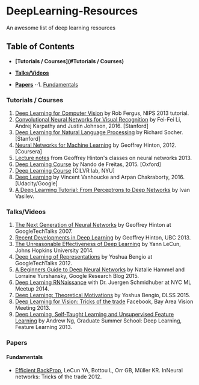 # DeepLearning-Resources
An awesome list of deep learning resources

## Table of Contents
* **[Tutorials / Courses](#Tutorials / Courses)** 

* **[Talks/Videos](#Talks/Videos)** 

* **[Papers](#Papers)**
⋅⋅1. [Fundamentals](#Fundamentals)


### Tutorials / Courses

1. [Deep Learning for Computer Vision](https://www.youtube.com/watch?v=qgx57X0fBdA)  by Rob Fergus, NIPS 2013 tutorial.
2. [Convolutional Neural Networks for Visual Recognition](http://vision.stanford.edu/teaching/cs231n/syllabus.html) by Fei-Fei Li, Andrej Karpathy and Justin Johnson, 2016. [Stanford]
3. [Deep Learning for Natural Language Processing](http://cs224d.stanford.edu/) by Richard Socher. [Stanford]
4. [Neural Networks for Machine Learning](https://www.coursera.org/course/neuralnets) by Geoffrey Hinton, 2012. [Coursera]
5. [Lecture notes](http://www.cs.toronto.edu/~hinton/csc2535/lectures.html) from Geoffrey Hinton's classes on neural networks 2013.
6. [Deep Learning Course](http://www.computervisiontalks.com/tag/deep-learning-course/) by Nando de Freitas, 2015. [Oxford]
7. [Deep Learning Course](http://cilvr.cs.nyu.edu/doku.php?id=deeplearning:slides:start) [CILVR lab, NYU]
8. [Deep Learning](https://www.udacity.com/course/deep-learning--ud730) by Vincent Vanhoucke and Arpan Chakraborty, 2016. [Udacity/Google]
9. [A Deep Learning Tutorial: From Perceptrons to Deep Networks](http://www.toptal.com/machine-learning/an-introduction-to-deep-learning-from-perceptrons-to-deep-networks) by Ivan Vasilev.


###  Talks/Videos

1. [The Next Generation of Neural Networks](https://www.youtube.com/watch?v=AyzOUbkUf3M) by Geoffrey Hinton at GoogleTechTalks 2007.
2. [Recent Developments in Deep Learning](https://www.youtube.com/watch?v=vShMxxqtDDs) by Geoffrey Hinton, UBC 2013.
3. [The Unreasonable Effectiveness of Deep Learning](https://www.youtube.com/watch?v=sc-KbuZqGkI) by Yann LeCun, Johns Hopkins University 2014.
4. [Deep Learning of Representations](https://www.youtube.com/watch?v=4xsVFLnHC_0) by Yoshua Bengio at GoogleTechTalks 2012.
5. [A Beginners Guide to Deep Neural Networks](http://googleresearch.blogspot.com/2015/09/a-beginners-guide-to-deep-neural.html) by Natalie Hammel and Lorraine Yurshansky, Google Research Blog 2015.
6. [Deep Learning RNNaissance](https://www.youtube.com/watch?v=6bOMf9zr7N8) with Dr. Juergen Schmidhuber at NYC ML Meetup 2014.
7. [Deep Learning: Theoretical Motivations](http://videolectures.net/deeplearning2015_bengio_theoretical_motivations/) by Yoshua Bengio, DLSS 2015.
8. [Deep Learning for Vision: Tricks of the trade](https://www.youtube.com/watch?v=clgMTk5V2Sk) Facebook, Bay Area Vision Meeting 2013.
9. [Deep Learning, Self-Taught Learning and Unsupervised Feature Learning](https://www.youtube.com/watch?v=n1ViNeWhC24) by Andrew Ng, Graduate Summer School: Deep Learning, Feature Learning 2013.


###  Papers

####  Fundamentals

* [Efficient BackProp,](http://yann.lecun.com/exdb/publis/pdf/lecun-98b.pdf) LeCun YA, Bottou L, Orr GB, Müller KR. InNeural networks: Tricks of the trade 2012.
